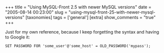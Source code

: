 +++
title = "Using MySQL-Front 2.5 with newer MySQL versions"
date = "2005-08-14 00:23:00"
slug = "using-mysql-front-25-with-newer-mysql-versions"
[taxonomies]
tags = ['general']
[extra]
show_comments = "true"
+++

Just for my own reference, because I keep forgetting the syntax and having to Google it:

`SET PASSWORD FOR 'some_user'@'some_host' = OLD_PASSWORD('mypass');`
